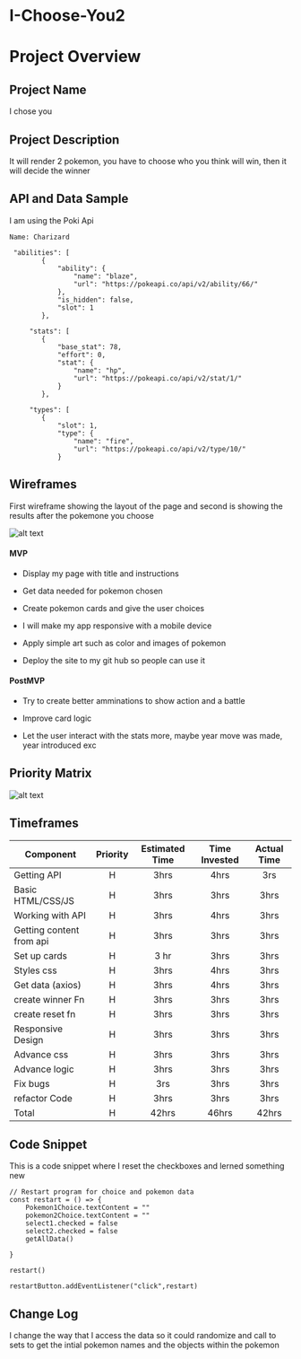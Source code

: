 # I-Choose-You2
# Project Overview

## Project Name

I chose you

## Project Description

It will render 2 pokemon, you have to choose who you think will win, then it will decide the winner

## API and Data Sample

I am using the Poki Api
```
Name: Charizard
 
 "abilities": [
        {
            "ability": {
                "name": "blaze",
                "url": "https://pokeapi.co/api/v2/ability/66/"
            },
            "is_hidden": false,
            "slot": 1
        },
	
	 "stats": [
        {
            "base_stat": 78,
            "effort": 0,
            "stat": {
                "name": "hp",
                "url": "https://pokeapi.co/api/v2/stat/1/"
            }
        },
     
     "types": [
        {
            "slot": 1,
            "type": {
                "name": "fire",
                "url": "https://pokeapi.co/api/v2/type/10/"
            }

```

## Wireframes

First wireframe showing the layout of the page and second is showing the results after the pokemone you choose

![alt text](https://res.cloudinary.com/otisg/image/upload/v1627936091/I_choose_you_wire_frame_-_1st_Page_anpup6.png)   



#### MVP 

 - Display my page with title and instructions
  
  - Get data needed for pokemon chosen
  
  - Create pokemon cards and give the user choices
 
  - I will make my app responsive with a mobile device
  
  - Apply simple art such as color and images of pokemon
  
  - Deploy the site to my git hub so people can use it


#### PostMVP  

   - Try to create better amminations to show action and a battle
    
   - Improve card logic
     
  - Let the user interact with the stats more, maybe year move was made, year introduced exc

## Priority Matrix

![alt text](https://res.cloudinary.com/otisg/image/upload/v1627936320/I_choose_you_matrix_-_Window_1_lr9xe2.png)

## Timeframes


| Component | Priority | Estimated Time | Time Invested | Actual Time |
| --- | :---: |  :---: | :---: | :---: |
| Getting API       | H | 3hrs| 4hrs | 3rs |
| Basic HTML/CSS/JS | H | 3hrs| 3hrs  | 3hrs |
| Working with API  | H | 3hrs| 4hrs  | 3hrs |
| Getting content from api   | H | 3hrs| 3hrs  | 3hrs |    
| Set up cards      | H | 3 hr| 3hrs | 3hrs |
| Styles css        | H | 3hrs| 4hrs  | 3hrs |
| Get data (axios)  | H | 3hrs| 4hrs | 3hrs |
| create winner Fn  | H | 3hrs| 3hrs | 3hrs |
| create reset fn   | H | 3hrs| 3hrs | 3hrs |
| Responsive Design | H | 3hrs| 3hrs | 3hrs |
| Advance css       | H | 3hrs| 3hrs | 3hrs |
| Advance logic     | H | 3hrs| 3hrs | 3hrs |
| Fix bugs          | H | 3rs | 3hrs | 3hrs |
| refactor Code     | H | 3hrs| 3hrs | 3hrs |
| Total | H | 42hrs| 46hrs | 42hrs |


## Code Snippet

This is a code snippet where I reset the checkboxes and lerned something new

```
// Restart program for choice and pokemon data
const restart = () => {
    Pokemon1Choice.textContent = ""
    pokemon2Choice.textContent = ""
    select1.checked = false
    select2.checked = false
    getAllData()
    
}

restart()

restartButton.addEventListener("click",restart)

```



## Change Log
 I change the way that I access the data so it could randomize and call to sets to get the intial pokemon names and the objects within the pokemon





